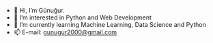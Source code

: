 - 👋 Hi, I’m Günuğur.
- 👀 I’m interested in Python and Web Development
- 🌱 I’m currently learning Machine Learning, Data Science and Python
- 📫 E-mail: gunugur2000@gmail.com

<!---
Gunugurr/Gunugurr is a ✨ special ✨ repository because its `README.md` (this file) appears on your GitHub profile.
You can click the Preview link to take a look at your changes.
--->
